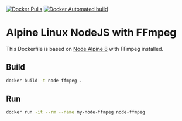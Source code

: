 [![Docker Pulls](https://img.shields.io/docker/pulls/rickydunlop/nodejs-ffmpeg.svg)](https://hub.docker.com/r/rickydunlop/nodejs-ffmpeg/)
[![Docker Automated build](https://img.shields.io/docker/automated/rickydunlop/nodejs-ffmpeg.svg)](https://hub.docker.com/r/rickydunlop/nodejs-ffmpeg/)

# Alpine Linux NodeJS with FFmpeg

This Dockerfile is based on [Node Alpine 8](https://hub.docker.com/_/node/) with FFmpeg installed.


## Build
```bash
docker build -t node-ffmpeg .
```

## Run

```bash
docker run -it --rm --name my-node-ffmpeg node-ffmpeg
```
